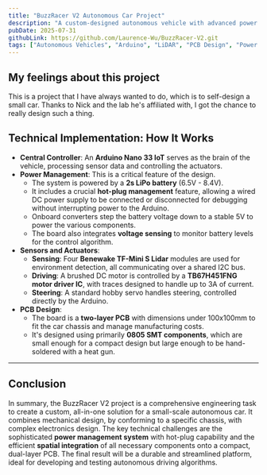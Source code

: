 ```yaml
---
title: "BuzzRacer V2 Autonomous Car Project"
description: "A custom-designed autonomous vehicle with advanced power management, LiDAR sensing, and compact PCB integration for algorithm development."
pubDate: 2025-07-31
githubLink: https://github.com/Laurence-Wu/BuzzRacer-V2.git
tags: ["Autonomous Vehicles", "Arduino", "LiDAR", "PCB Design", "Power Management", "Embedded Systems"]
---
```


## My feelings about this project

This is a project that I have always wanted to do, which is to self-design a small car. Thanks to Nick and the lab he's affiliated with, I got the chance to really design such a thing.

## Technical Implementation: How It Works

- **Central Controller**: An **Arduino Nano 33 IoT** serves as the brain of the vehicle, processing sensor data and controlling the actuators.
- **Power Management**: This is a critical feature of the design.
  - The system is powered by a **2s LiPo battery** (6.5V - 8.4V).
  - It includes a crucial **hot-plug management** feature, allowing a wired DC power supply to be connected or disconnected for debugging without interrupting power to the Arduino.
  - Onboard converters step the battery voltage down to a stable 5V to power the various components.
  - The board also integrates **voltage sensing** to monitor battery levels for the control algorithm.
- **Sensors and Actuators**:
  - **Sensing**: Four **Benewake TF-Mini S Lidar** modules are used for environment detection, all communicating over a shared I2C bus.
  - **Driving**: A brushed DC motor is controlled by a **TB67H451FNG motor driver IC**, with traces designed to handle up to 3A of current.
  - **Steering**: A standard hobby servo handles steering, controlled directly by the Arduino.
- **PCB Design**:
  - The board is a **two-layer PCB** with dimensions under 100x100mm to fit the car chassis and manage manufacturing costs.
  - It's designed using primarily **0805 SMT components**, which are small enough for a compact design but large enough to be hand-soldered with a heat gun.

------

## Conclusion

In summary, the BuzzRacer V2 project is a comprehensive engineering task to create a custom, all-in-one solution for a small-scale autonomous car. It combines mechanical design, by conforming to a specific chassis, with complex electronics design. The key technical challenges are the sophisticated **power management system** with hot-plug capability and the efficient **spatial integration** of all necessary components onto a compact, dual-layer PCB. The final result will be a durable and streamlined platform, ideal for developing and testing autonomous driving algorithms.


